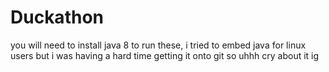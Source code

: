 # Duckathon

you will need to install java 8 to run these, i tried to embed java for linux users but i was having a hard time getting it onto git so uhhh cry about it ig

